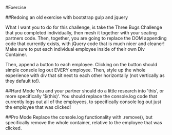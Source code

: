 #Exercise

##Redoing an old exercise with bootstrap gulp and jquery

What I want you to do for this challenge, is take the Three Bugs Challenge that you completed individually, then mesh it together with your seating partners code. Then, together, you are going to replace the DOM appending code that currently exists, with jQuery code that is much nicer and cleaner! Make sure to put each individual employee inside of their own Div Container. 

Then, append a button to each employee. Clicking on the button should simple console log out EVERY employee. Then, style up the whole experience with div that sit next to each other horizontally (not vertically as they default to!). 

##Hard Mode
You and your partner should do a little research into 'this', or more specifically '$(this)'. You should replace the console.log code that currently logs out all of the employees, to specifically console log out just the employee that was clicked!

##Pro Mode
Replace the console.log functionality with .remove(), but specifically remove the whole container, relative to the employee that was clicked.
